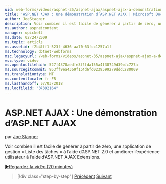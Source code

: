 ```yaml
---
uid: web-forms/videos/aspnet-35/aspnet-ajax/aspnet-ajax-a-demonstration-of-aspnet-ajax
title: 'ASP.NET AJAX : Une démonstration d’ASP.NET AJAX | Microsoft Docs'
author: JoeStagner
description: Voir combien il est facile de générer à partir de zéro, une application de gestion « Liste des tâches » à l’aide d’ASP.NET 2.0 et améliorer l’expérience utilisateur à l’aide d’ASP.NET AJAX...
ms.author: aspnetcontent
manager: wpickett
ms.date: 02/24/2009
ms.topic: article
ms.assetid: f2b4fff1-523f-4636-aa70-63fcc1257a1f
ms.technology: dotnet-webforms
msc.legacyurl: /web-forms/videos/aspnet-35/aspnet-ajax/aspnet-ajax-a-demonstration-of-aspnet-ajax
msc.type: video
ms.openlocfilehash: 527f4378aedfe3f2fda155a4f38749d39edc727a
ms.sourcegitcommit: 953ff9ea4369f154d6fd0239599279ddd3280009
ms.translationtype: MT
ms.contentlocale: fr-FR
ms.lasthandoff: 07/03/2018
ms.locfileid: "37392164"
---
```

<a name="aspnet-ajax-a-demonstration-of-aspnet-ajax"></a>ASP.NET AJAX : Une démonstration d’ASP.NET AJAX
====================
par [Joe Stagner](https://github.com/JoeStagner)

Voir combien il est facile de générer à partir de zéro, une application de gestion « Liste des tâches » à l’aide d’ASP.NET 2.0 et améliorer l’expérience utilisateur à l’aide d’ASP.NET AJAX Extensions.

[&#9654;Regardez la vidéo (20 minutes)](https://channel9.msdn.com/Blogs/ASP-NET-Site-Videos/aspnet-ajax-a-demonstration-of-aspnet-ajax)

> [!div class="step-by-step"]
> [Précédent](creating-and-using-an-ajax-enabled-web-service-in-a-web-site.md)
> [Suivant](adonet-data-services-with-aspnet-ajax-support.md)
